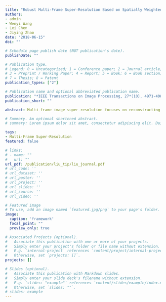 ```yaml
---
title: "Robust Multi-Frame Super-Resolution Based on Spatially Weighted Half-Quadratic Estimation and Adaptive BTV Regularization"
authors:
- admin
- Wenyi Wang
- Lei Chen
- Jiying Zhao
date: "2018-06-15"
doi: ""

# Schedule page publish date (NOT publication's date).
publishDate: ""

# Publication type.
# Legend: 0 = Uncategorized; 1 = Conference paper; 2 = Journal article;
# 3 = Preprint / Working Paper; 4 = Report; 5 = Book; 6 = Book section;
# 7 = Thesis; 8 = Patent
publication_types: ["2"]

# Publication name and optional abbreviated publication name.
publication: "*IEEE Transactions on Image Processing, 27*(10), 4971-4986"
publication_short: ""

abstract: Multi-frame image super-resolution focuses on reconstructing a high-resolution image from a set of low-resolution images with high similarity. Combining image prior knowledge with fidelity model, the Bayesian-based methods have been considered as an effective technique in super-resolution. The minimization function derived from maximum a posteriori probability (MAP) is composed of a fidelity term and a regularization term. In this paper, based on the MAP estimation, we propose a novel initialization method for super-resolution imaging. For the fidelity term in our proposed method, the half-quadratic estimation is used to choose error norm adaptively instead of using fixed L 2 norms. Besides, a spatial weight matrix is used as a confidence map to scale the estimation result. For the regularization term, we propose a novel regularization method based on adaptive bilateral total variation (ABTV). Both the fidelity term and the ABTV regularization guarantee the robustness of our framework. The fidelity term is mainly responsible for dealing with misregistration, blur, and other kinds of large errors, while the ABTV regularization aims at edge preservation and noise removal. The proposed scheme is tested on both synthetic data and real data. The experimental results illustrate the superiority of our proposed method in terms of edge preservation and noise removal over the state-of-the-art algorithms.

# Summary. An optional shortened abstract.
# summary: Lorem ipsum dolor sit amet, consectetur adipiscing elit. Duis posuere tellus ac convallis placerat. Proin tincidunt magna sed ex sollicitudin condimentum.

tags:
- Multi-Frame Super-Resolution
featured: false

# links:
# - name: ""
#   url: ""
url_pdf: /publication/liu_tip/liu_journal.pdf
# url_code: ''
# url_dataset: ''
# url_poster: ''
# url_project: ''
# url_slides: ''
# url_source: ''
# url_video: ''

# Featured image
# To use, add an image named `featured.jpg/png` to your page's folder. 
image:
  caption: 'framework'
  focal_point: ""
  preview_only: true

# Associated Projects (optional).
#   Associate this publication with one or more of your projects.
#   Simply enter your project's folder or file name without extension.
#   E.g. `internal-project` references `content/project/internal-project/index.md`.
#   Otherwise, set `projects: []`.
projects: []

# Slides (optional).
#   Associate this publication with Markdown slides.
#   Simply enter your slide deck's filename without extension.
#   E.g. `slides: "example"` references `content/slides/example/index.md`.
#   Otherwise, set `slides: ""`.
# slides: example
---
```


<!-- {{% alert note %}}
Click the *Cite* button above to demo the feature to enable visitors to import publication metadata into their reference management software.
{{% /alert %}}

{{% alert note %}}
Click the *Slides* button above to demo Academic's Markdown slides feature.
{{% /alert %}} -->

<!-- Supplementary notes can be added here, including [code and math](https://sourcethemes.com/academic/docs/writing-markdown-latex/). -->
